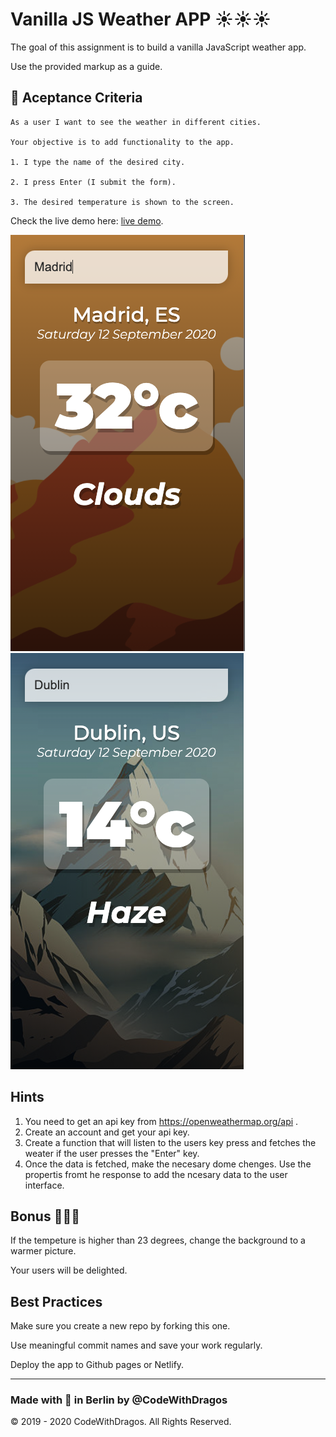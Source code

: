 # Vanilla JS Weather APP ☀️☀️☀️

The goal of this assignment is to build a vanilla JavaScript weather app.

Use the provided markup as a guide.

## :ledger: Aceptance Criteria

```
As a user I want to see the weather in different cities.

Your objective is to add functionality to the app.

1. I type the name of the desired city.

2. I press Enter (I submit the form).

3. The desired temperature is shown to the screen.
```

Check the live demo here: [live demo](https://vanilla-js-weather-app-codewithdragos.netlify.app/).

![oracle app demo](./weather-in-madrid.png)
![oracle app with phrase demo](./weather-in-dublin.png)

## Hints

1. You need to get an api key from https://openweathermap.org/api .
2. Create an account and get your api key.
3. Create a function that will listen to the users key press and fetches the weater if the user presses the "Enter" key.
4. Once the data is fetched, make the necesary dome chenges. Use the propertis fromt he response to add the ncesary data to the user interface.

## Bonus :rocket::rocket::rocket:

If the tempeture is higher than 23 degrees, change the background to a warmer picture.

Your users will be delighted.

## Best Practices

Make sure you create a new repo by forking this one.

Use meaningful commit names and save your work regularly.

Deploy the app to Github pages or Netlify.

---

### Made with :orange_heart: in Berlin by @CodeWithDragos

© 2019 - 2020 CodeWithDragos. All Rights Reserved.

